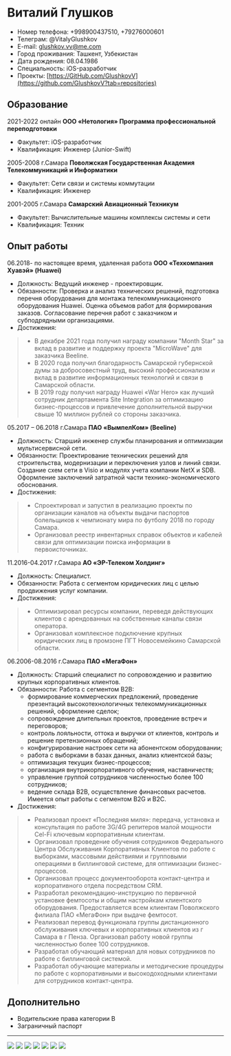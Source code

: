 # Виталий Глушков

- Номер телефона:    +998900437510, +79276000601
- Телеграм:          @VitalyGlushkov
- E-mail:            glushkov.vv@me.com
- Город проживания:  Ташкент, Узбекистан
- Дата рождения:     08.04.1986
- Специальность:     iOS-разработчик
- Проекты:           [https://GitHub.com/GlushkovV](https://github.com/GlushkovV?tab=repositories)

## Образование

2021-2022 онлайн
**ООО «Нетология» Программа профессиональной переподготовки**
- Факультет: iOS-разработчик
- Квалификация: Инженер (Junior-Swift)

2005-2008 г.Самара
**Поволжская Государственная Академия Телекоммуникаций и Информатики**
- Факультет: Сети связи и системы коммутации
- Квалификация: Инженер

2001-2005 г.Самара
**Самарский Авиационный Техникум**
- Факультет: Вычислительные машины комплексы системы и сети
- Квалификация: Техник

## Опыт работы

06.2018- по настоящее время, удаленная работа
**ООО «Техкомпания Хуавэй» (Huawei)**
- Должность: Ведущий инженер - проектировщик.
- Обязанности: Проверка и анализ технических решений, подготовка перечня оборудования для монтажа телекоммуникационного оборудования Huawei. Оценка объемов работ для формирования заказов. Согласование перечня работ с заказчиком и субподрядными организациями.
- Достижения:
> - В декабре 2021 года получил награду компании "Month Star" за вклад в развитие и поддержку проекта "MicroWave" для заказчика Beeline.
> - В 2020 года получил благодарность Самарской губернской думы за добросовестный труд, высокий профессионализм и вклад в развитие информационных технологий и связи в Самарской области.
> - В 2019 году получил награду Huawei «War Hero» как лучший сотрудник департамента Site Integration за оптимизацию бизнес-процессов и привлечение дополнительной выручки свыше 10 миллион рублей со стороны заказчика.

05.2017 – 06.2018 г.Самара
**ПАО «ВымпелКом» (Beeline)**
- Должность: Старший инженер службы планирования и оптимизации мультисервисной сети.
- Обязанности: Проектирование технических решений для строительства, модернизации и переключения узлов и линий связи. Создание схем сети в Visio и модулях учета компании NetX и SDB. Оформление заключений затратной части технико-экономического обоснования.
- Достижения:
> - Спроектировал и запустил в реализацию проекты по организации каналов на объекты выдачи паспортов болельщиков к чемпионату мира по футболу 2018 по городу Самара.
> - Организовал реестр инвентарных справок объектов и кабелей связи для оптимизации поиска информации в первоисточниках.

11.2016-04.2017 г.Самара
**АО «ЭР-Телеком Холдинг»**
- Должность: Специалист.
- Обязанности: Работа с сегментом юридических лиц с целью продвижения услуг компании.
- Достижения:
> - Оптимизировал ресурсы компании, переведя действующих клиентов с арендованных на собственные каналы связи оператора.
> - Организовал комплексное подключение крупных юридических лиц в промзоне ПГТ Новосемейкино Самарской области.

06.2006-08.2016 г.Самара
**ПАО «МегаФон»**
- Должность: Старший специалист по сопровождению и развитию крупных корпоративных клиентов.
- Обязанности: Работа с сегментом B2B:
  - формирование коммерческих предложений, проведение презентаций высокотехнологичных телекоммуникационных решений, оформление сделок;
  - сопровождение длительных проектов, проведение встреч и переговоров;
  - контроль лояльности, оттока и выручки от клиентов, контроль и решение претензионных обращений;
  - конфигурирование настроек сети на абонентском оборудовании;
  - работа с выборками в базах данных, анализ клиентской базы;
  - оптимизация текущих бизнес-процессов;
  - организация внутрикорпоративного обучения, наставничеств;
  - управление группой сотрудников численностью более 100 сотрудников; 
  - ведение склада B2B, осуществление финансовых расчетов.
Имеется опыт работы с сегментом B2G и B2C.
- Достижения:
> - Реализовал проект «Последняя миля»: передача, установка и консультация по работе 3G/4G репитеров малой мощности Cel-Fi ключевым корпоративным клиентам.
> - Организовал проведение обучения сотрудников Федерального Центра Обслуживания Корпоративных Клиентов по работе с выборками, массовыми действиями и групповыми операциями в биллинговой системе, для оптимизации бизнес-процессов.
> - Организовал процесс документооборота контакт-центра и корпоративного отдела посредством CRM.
> - Разработал рекомендацию-инструкцию по первичной установке фемтосоты и общим настройкам клиентского оборудования. Предоставляется всем клиентам Поволжского филиала ПАО «МегаФон» при выдаче фемтосот.
> - Реализовал перевод функционала группы дистанционного обслуживания ключевых и корпоративных клиентов из г Самара в г Пенза. Организовал работу новой группы численностью более 100 сотрудников.
> - Разработал обучающий материал для новых сотрудников по работе с биллинговой системой.
> - Разработал обучающие материалы и методические процедуры по работе с
 корпоративными и высокодоходными клиентами для сотрудников контакт-центра.

## Дополнительно
- Водительские права категории B
- Заграничный паспорт


---

![](img/certifikcate.jpg)
![](img/diploma1.jpg)
![](img/diploma2.jpg)
![](img/gramota.jpeg)
![](img/IMG_1726.jpg)
![](img/war_heroes.jpeg)
![](img/foto.jpeg)
